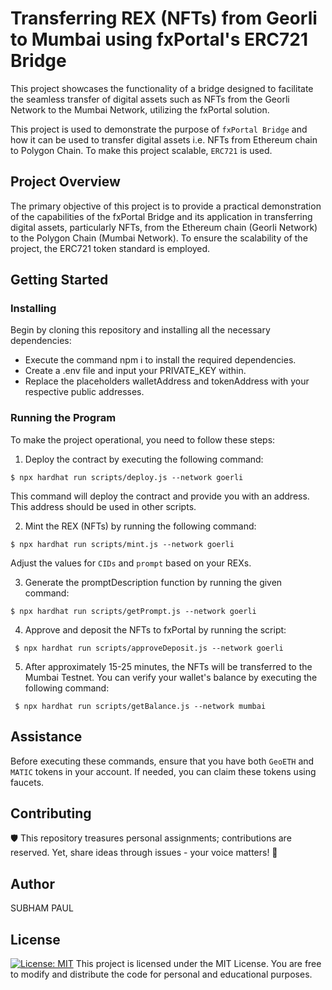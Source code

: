 # Transferring REX (NFTs) from Georli to Mumbai using fxPortal's ERC721 Bridge

This project showcases the functionality of a bridge designed to facilitate the seamless transfer of digital assets such as NFTs from the Georli Network to the Mumbai Network, utilizing the fxPortal solution.

This project is used to demonstrate the purpose of `fxPortal Bridge` and how it can be used to transfer digital assets i.e. NFTs from Ethereum chain to Polygon Chain. To make this project scalable, `ERC721` is used.

## Project Overview
The primary objective of this project is to provide a practical demonstration of the capabilities of the fxPortal Bridge and its application in transferring digital assets, particularly NFTs, from the Ethereum chain (Georli Network) to the Polygon Chain (Mumbai Network). To ensure the scalability of the project, the ERC721 token standard is employed.

## Getting Started
### Installing

Begin by cloning this repository and installing all the necessary dependencies:

* Execute the command npm i to install the required dependencies.
* Create a .env file and input your PRIVATE_KEY within.
* Replace the placeholders walletAddress and tokenAddress with your respective public addresses.

### Running the Program

To make the project operational, you need to follow these steps:
1. Deploy the contract by executing the following command:
```
$ npx hardhat run scripts/deploy.js --network goerli
```
This command will deploy the contract and provide you with an address. This address should be used in other scripts.

2. Mint the REX (NFTs) by running the following command:
```
$ npx hardhat run scripts/mint.js --network goerli
```
Adjust the values for `CIDs` and `prompt` based on your REXs.

3. Generate the promptDescription function by running the given command:

```
$ npx hardhat run scripts/getPrompt.js --network goerli
```

4. Approve and deposit the NFTs to fxPortal by running the script:
```
 $ npx hardhat run scripts/approveDeposit.js --network goerli
```
5. After approximately 15-25 minutes, the NFTs will be transferred to the Mumbai Testnet. You can verify your wallet's balance by executing the following command:
```
 $ npx hardhat run scripts/getBalance.js --network mumbai
```

## Assistance

Before executing these commands, ensure that you have both `GeoETH` and `MATIC` tokens in your account. If needed, you can claim these tokens using faucets.

## Contributing

🛡️ This repository treasures personal assignments; contributions are reserved. Yet, share ideas through issues - your voice matters! 🌟

## Author

SUBHAM PAUL

## License
[![License: MIT](https://img.shields.io/badge/License-MIT-yellow.svg)](https://opensource.org/licenses/MIT)
This project is licensed under the MIT License. You are free to modify and distribute the code for personal and educational purposes.


